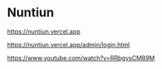 # Nuntiun

https://nuntiun.vercel.app

https://nuntiun.vercel.app/admin/login.html

https://www.youtube.com/watch?v=RRbgysCM89M

